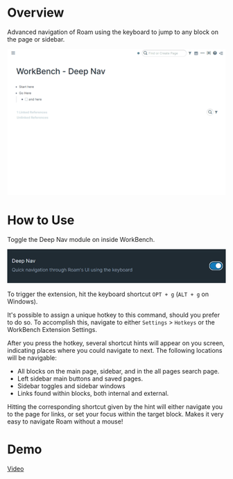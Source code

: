 # Overview

Advanced navigation of Roam using the keyboard to jump to any block on the page or sidebar.

![](media/short-demo-deep-nav.gif)

# How to Use

Toggle the Deep Nav module on inside WorkBench.

![](media/toggle-deep-nav.png)

To trigger the extension, hit the keyboard shortcut `OPT + g` (`ALT + g` on Windows).

It's possible to assign a unique hotkey to this command, should you prefer to do so. To accomplish this, navigate to either `Settings` > `Hotkeys` or the WorkBench Extension Settings.

After you press the hotkey, several shortcut hints will appear on you screen, indicating places where you could navigate to next. The following locations will be navigable:

- All blocks on the main page, sidebar, and in the all pages search page.
- Left sidebar main buttons and saved pages.
- Sidebar toggles and sidebar windows
- Links found within blocks, both internal and external.

Hitting the corresponding shortcut given by the hint will either navigate you to the page for links, or set your focus within the target block. Makes it very easy to navigate Roam without a mouse!

# Demo

[Video](https://www.youtube.com/watch?v=tb_6HdAhZwo)
